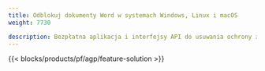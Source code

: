 ```yaml
---
title: Odblokuj dokumenty Word w systemach Windows, Linux i macOS 
weight: 7730

description: Bezpłatna aplikacja i interfejsy API do usuwania ochrony z plików DOC, DOCX i ODT
---
```


{{< blocks/products/pf/agp/feature-solution >}} 

